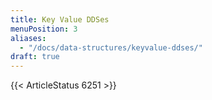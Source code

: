 ```yaml
---
title: Key Value DDSes
menuPosition: 3
aliases:
  - "/docs/data-structures/keyvalue-ddses/"
draft: true
---
```


{{< ArticleStatus 6251 >}}
